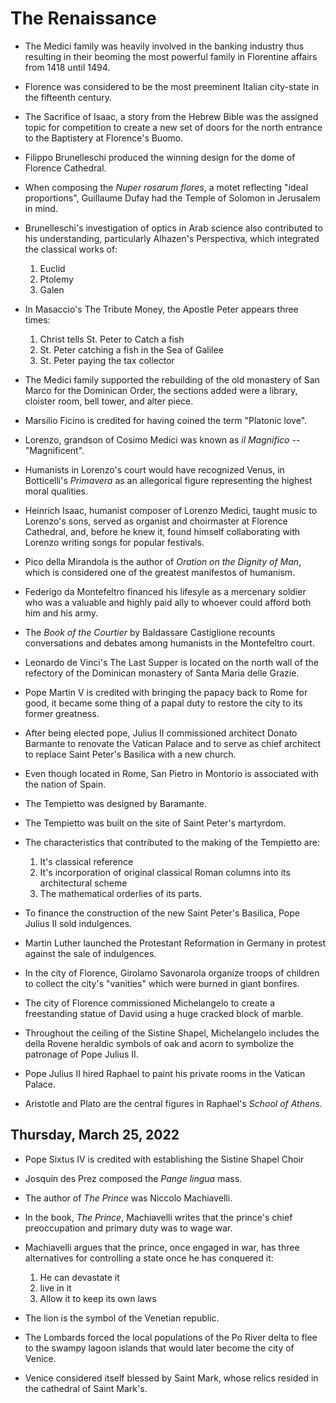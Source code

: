 # The Renaissance

* The Medici family was heavily involved in the banking industry thus resulting in their beoming the most powerful family in Florentine affairs from 1418 until 1494.

* Florence was considered to be the most preeminent Italian city-state in the fifteenth century.

* The Sacrifice of Isaac, a story from the Hebrew Bible was the assigned topic for competition to create a new set of doors for the north entrance to the Baptistery at Florence's Buomo.

* Filippo Brunelleschi produced the winning design for the dome of Florence Cathedral.

* When composing the *Nuper rosarum flores*, a motet reflecting "ideal proportions", Guillaume Dufay had the Temple of Solomon in Jerusalem in mind.

* Brunelleschi's investigation of optics in Arab science also contributed to his understanding, particularly Alhazen's Perspectiva, which integrated the classical works of:
  1. Euclid
  2. Ptolemy
  3. Galen

* In Masaccio's The Tribute Money, the Apostle Peter appears three times:
  1. Christ tells St. Peter to Catch a fish
  2. St. Peter catching a fish in the Sea of Galilee
  3. St. Peter paying the tax collector

* The Medici family supported the rebuilding of the old monastery of San Marco for the Dominican Order, the sections added were a library, cloister room, bell tower, and alter piece.

* Marsilio Ficino is credited for having coined the term "Platonic love".

* Lorenzo, grandson of Cosimo Medici was known as *il Magnifico* -- "Magnificent".

* Humanists in Lorenzo's court would have recognized Venus, in Botticelli's *Primavera* as an allegorical figure representing the highest moral qualities.

* Heinrich Isaac, humanist composer of Lorenzo Medici, taught music to Lorenzo's sons, served as organist and choirmaster at Florence Cathedral, and, before he knew it, found himself collaborating with Lorenzo writing songs for popular festivals.

* Pico della Mirandola is the author of *Oration on the Dignity of Man*, which is considered one of the greatest manifestos of humanism.

* Federigo da Montefeltro financed his lifesyle as a mercenary soldier who was a valuable and highly paid ally to whoever could afford both him and his army.

* The *Book of the Courtier* by Baldassare Castiglione recounts conversations and debates among humanists in the Montefeltro court.

* Leonardo de Vinci's The Last Supper is located on the north wall of the refectory of the Dominican monastery of Santa Maria delle Grazie.

* Pope Martin V is credited with bringing the papacy back to Rome for good, it became some thing of a papal duty to restore the city to its former greatness.

* After being elected pope, Julius II commissioned architect Donato Barmante to renovate the Vatican Palace and to serve as chief architect to replace Saint Peter's Basilica with a new church.

* Even though located in Rome, San Pietro in Montorio is associated with the nation of Spain.

* The Tempietto was designed by Baramante.

* The Tempietto was built on the site of Saint Peter's martyrdom.

* The characteristics that contributed to the making of the Tempietto are:
  1. It's classical reference
  2. It's incorporation of original classical Roman columns into its architectural scheme
  3. The mathematical orderlies of its parts.

* To finance the construction of the new Saint Peter's Basilica, Pope Julius II sold indulgences.

* Martin Luther launched the Protestant Reformation in Germany in protest against the sale of indulgences.

* In the city of Florence, Girolamo Savonarola organize troops of children to collect the city's "vanities" which were burned in giant bonfires.

* The city of Florence commissioned Michelangelo to create a freestanding statue of David using a huge cracked block of marble.

* Throughout the ceiling of the Sistine Shapel, Michelangelo includes the della Rovene heraldic symbols of oak and acorn to symbolize the patronage of Pope Julius II.

* Pope Julius II hired Raphael to paint his private rooms in the Vatican Palace.

* Aristotle and Plato are the central figures in Raphael's *School of Athens*.

## Thursday, March 25, 2022

* Pope Sixtus IV is credited with establishing the Sistine Shapel Choir

* Josquin des Prez composed the *Pange lingua* mass.

* The author of *The Prince* was Niccolo Machiavelli.

* In the book, *The Prince*, Machiavelli writes that the prince's chief preoccupation and primary duty was to wage war.

* Machiavelli argues that the prince, once engaged in war, has three alternatives for controlling a state once he has conquered it:
  1. He can devastate it
  2. live in it
  3. Allow it to keep its own laws

* The lion is the symbol of the Venetian republic.

* The Lombards forced the local populations of the Po River delta to flee to the swampy lagoon islands that would later become the city of Venice.

* Venice considered itself blessed by Saint Mark, whose relics resided in the cathedral of Saint Mark's.

